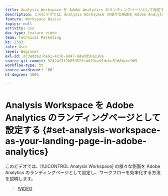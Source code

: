 ```yaml
---
title: Analysis Workspace を Adobe Analytics のランディングページとして設定する
description: このビデオでは、Analysis Workspace の様々な側面を Adobe Analytics のランディングページとして設定し、ワークフローを効率化する方法を説明します。
feature: Workspace Basics
topics: null
activity: use
doc-type: feature video
team: Technical Marketing
kt: 2363
role: User
level: Beginner
exl-id: dc3adde2-be62-4c78-a047-849dd50a118a
source-git-commit: 32424f3f2b05952fe4df9ea91dcbe51684cee905
workflow-type: ht
source-wordcount: '66'
ht-degree: 100%

---
```


# Analysis Workspace を Adobe Analytics のランディングページとして設定する {#set-analysis-workspace-as-your-landing-page-in-adobe-analytics}

このビデオでは、[!UICONTROL Analysis Workspace] の様々な側面を Adobe Analytics のランディングページとして設定し、ワークフローを効率化する方法を説明します。

>[!VIDEO](https://video.tv.adobe.com/v/25459/?quality=12)
